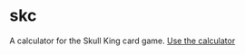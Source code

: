 # skc

A calculator for the Skull King card game. [Use the calculator](http://skc-frontend-prod.s3-website.eu-west-2.amazonaws.com)
